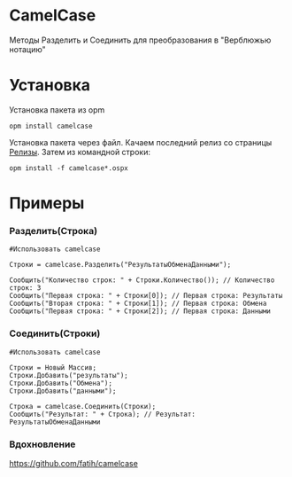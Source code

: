 # CamelCase

Методы Разделить и Соединить для преобразования в "Верблюжью нотацию"

# Установка

Установка пакета из opm
```
opm install camelcase
```

Установка пакета через файл. Качаем последний релиз со страницы [Релизы](https://github.com/pallid/camelcase/releases). Затем из командной строки:

```
opm install -f camelcase*.ospx
```

# Примеры

### Разделить(Строка)

```bsl
#Использовать camelcase

Строки = camelcase.Разделить("РезультатыОбменаДанными");

Сообщить("Количество строк: " + Строки.Количество()); // Количество строк: 3
Сообщить("Первая строка: " + Строки[0]); // Первая строка: Результаты
Сообщить("Вторая строка: " + Строки[1]); // Первая строка: Обмена
Сообщить("Первая строка: " + Строки[2]); // Первая строка: Данными
```

### Соединить(Строки)

```bsl
#Использовать camelcase

Строки = Новый Массив;
Строки.Добавить("результаты");
Строки.Добавить("Обмена");
Строки.Добавить("данными");

Строка = camelcase.Соединить(Строки);
Сообщить("Результат: " + Строка); // Результат: РезультатыОбменаДанными
```

### Вдохновление

https://github.com/fatih/camelcase
